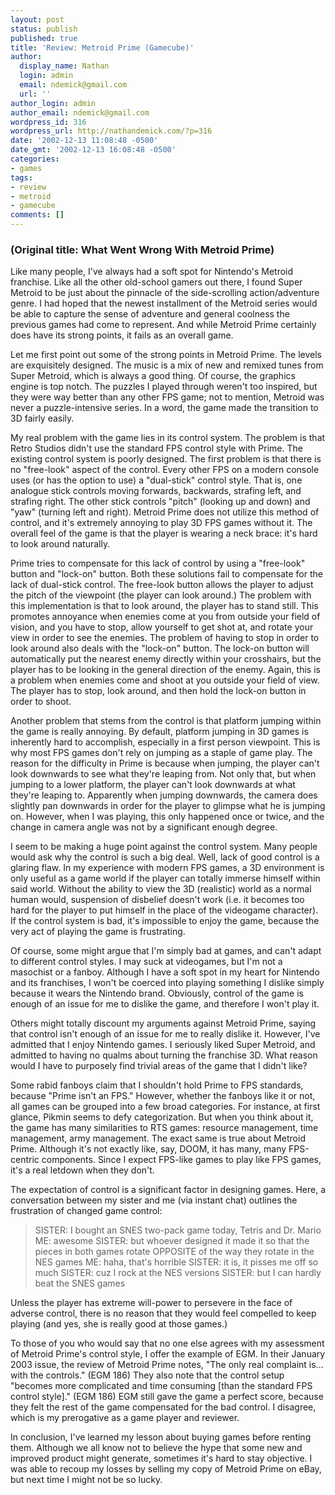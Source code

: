 ```yaml
---
layout: post
status: publish
published: true
title: 'Review: Metroid Prime (Gamecube)'
author:
  display_name: Nathan
  login: admin
  email: ndemick@gmail.com
  url: ''
author_login: admin
author_email: ndemick@gmail.com
wordpress_id: 316
wordpress_url: http://nathandemick.com/?p=316
date: '2002-12-13 11:08:48 -0500'
date_gmt: '2002-12-13 16:08:48 -0500'
categories:
- games
tags:
- review
- metroid
- gamecube
comments: []
---
```

### (Original title: What Went Wrong With Metroid Prime)

Like many people, I've always had a soft spot for Nintendo's Metroid franchise. 
Like all the other old-school gamers out there, I found Super Metroid to be just 
about the pinnacle of the side-scrolling action/adventure genre. I had hoped 
that the newest installment of the Metroid series would be able to capture the 
sense of adventure and general coolness the previous games had come to 
represent. And while Metroid Prime certainly does have its strong points, it 
fails as an overall game.

Let me first point out some of the strong points in Metroid Prime. The levels 
are exquisitely designed. The music is a mix of new and remixed tunes from Super 
Metroid, which is always a good thing. Of course, the graphics engine is top 
notch. The puzzles I played through weren't too inspired, but they were way 
better than any other FPS game; not to mention, Metroid was never a 
puzzle-intensive series. In a word, the game made the transition to 3D 
fairly easily.

My real problem with the game lies in its control system. The problem is that 
Retro Studios didn't use the standard FPS control style with Prime. The existing 
control system is poorly designed. The first problem is that there is no 
"free-look" aspect of the control. Every other FPS on a modern console uses 
(or has the option to use) a "dual-stick" control style. That is, one analogue 
stick controls moving forwards, backwards, strafing left, and strafing right. 
The other stick controls "pitch" (looking up and down) and "yaw" (turning 
left and right). Metroid Prime does not utilize this method of control, 
and it's extremely annoying to play 3D FPS games without it. The overall feel 
of the game is that the player is wearing a neck brace: it's hard to look around 
naturally.

Prime tries to compensate for this lack of control by using a "free-look" button 
and "lock-on" button. Both these solutions fail to compensate for the lack of 
dual-stick control. The free-look button allows the player to adjust the pitch 
of the viewpoint (the player can look around.) The problem with this 
implementation is that to look around, the player has to stand still. This 
promotes annoyance when enemies come at you from outside your field of vision, 
and you have to stop, allow yourself to get shot at, and rotate your view in 
order to see the enemies. The problem of having to stop in order to look around 
also deals with the "lock-on" button. The lock-on button will automatically put 
the nearest enemy directly within your crosshairs, but the player has to be 
looking in the general direction of the enemy. Again, this is a problem when 
enemies come and shoot at you outside your field of view. The player has to 
stop, look around, and then hold the lock-on button in order to shoot.

Another problem that stems from the control is that platform jumping within the 
game is really annoying. By default, platform jumping in 3D games is inherently 
hard to accomplish, especially in a first person viewpoint. This is why most FPS 
games don't rely on jumping as a staple of game play. The reason for the 
difficulty in Prime is because when jumping, the player can't look downwards to 
see what they're leaping from. Not only that, but when jumping to a lower 
platform, the player can't look downwards at what they're leaping to. Apparently 
when jumping downwards, the camera does slightly pan downwards in order for the 
player to glimpse what he is jumping on. However, when I was playing, this only 
happened once or twice, and the change in camera angle was not by a significant 
enough degree.

I seem to be making a huge point against the control system. Many people would 
ask why the control is such a big deal. Well, lack of good control is a glaring 
flaw. In my experience with modern FPS games, a 3D environment is only useful 
as a game world if the player can totally immerse himself within said world. 
Without the ability to view the 3D (realistic) world as a normal human would, 
suspension of disbelief doesn't work (i.e. it becomes too hard for the player 
to put himself in the place of the videogame character). If the control system 
is bad, it's impossible to enjoy the game, because the very act of playing the 
game is frustrating.

Of course, some might argue that I'm simply bad at games, and can't adapt to 
different control styles. I may suck at videogames, but I'm not a masochist or 
a fanboy. Although I have a soft spot in my heart for Nintendo and its 
franchises, I won't be coerced into playing something I dislike simply because 
it wears the Nintendo brand. Obviously, control of the game is enough of an 
issue for me to dislike the game, and therefore I won't play it. 

Others might totally discount my arguments against Metroid Prime, saying that 
control isn't enough of an issue for me to really dislike it. However, I've 
admitted that I enjoy Nintendo games. I seriously liked Super Metroid, and 
admitted to having no qualms about turning the franchise 3D. What reason would 
I have to purposely find trivial areas of the game that I didn't like?

Some rabid fanboys claim that I shouldn't hold Prime to FPS standards, because 
"Prime isn't an FPS." However, whether the fanboys like it or not, all games 
can be grouped into a few broad categories. For instance, at first glance,
 Pikmin seems to defy categorization. But when you think about it, the game has 
 many similarities to RTS games: resource management, time management, army 
 management. The exact same is true about Metroid Prime. Although it's not 
 exactly like, say, DOOM, it has many, many FPS-centric components. Since I 
 expect FPS-like games to play like FPS games, it's a real letdown when they 
 don't.

The expectation of control is a significant factor in designing games. Here, a 
conversation between my sister and me (via instant chat) outlines the 
frustration of changed game control:

> SISTER: I bought an SNES two-pack game today, Tetris and Dr. Mario
> ME: awesome
> SISTER: but whoever designed it made it so that the pieces in both games rotate OPPOSITE of the way they rotate in the NES games
> ME: haha, that's horrible
> SISTER: it is, it pisses me off so much
> SISTER: cuz I rock at the NES versions
> SISTER: but I can hardly beat the SNES games

Unless the player has extreme will-power to persevere in the face of adverse 
control, there is no reason that they would feel compelled to keep playing (and 
yes, she is really good at those games.)

To those of you who would say that no one else agrees with my assessment of 
Metroid Prime's control style, I offer the example of EGM. In their January 2003 
issue, the review of Metroid Prime notes, "The only real complaint is... with 
the controls." (EGM 186) They also note that the control setup "becomes more 
complicated and time consuming [than the standard FPS control style]." (EGM 186) 
EGM still gave the game a perfect score, because they felt the rest of the game 
compensated for the bad control. I disagree, which is my prerogative as a game 
player and reviewer.

In conclusion, I've learned my lesson about buying games before renting them. 
Although we all know not to believe the hype that some new and improved product 
might generate, sometimes it's hard to stay objective. I was able to recoup my 
losses by selling my copy of Metroid Prime on eBay, but next time I might not 
be so lucky. 

